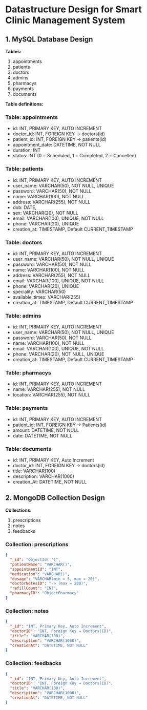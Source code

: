 # Datastructure Design for Smart Clinic Management System

## 1. MySQL Database Design

**Tables:** 
1. appointments
2. patients
3. doctors
4. admins
5. pharmacys
6. payments
7. documents

**Table definitions:**
### Table: appointments
- id: INT, PRIMARY KEY, AUTO INCREMENT
- doctor_id: INT, FOREIGN KEY → doctors(id)
- patient_id: INT, FOREIGN KEY → patients(id)
- appointment_date: DATETIME, NOT NULL
- duration: INT
- status: INT (0 = Scheduled, 1 = Completed, 2 = Cancelled)

### Table: patients
- id: INT, PRIMARY KEY, AUTO INCREMENT
- user_name: VARCHAR(50), NOT NULL, UNIQUE
- password: VARCHAR(50), NOT NULL
- name: VARCHAR(100), NOT NULL
- address: VARCHAR(255), NOT NULL
- dob: DATE,
- sex: VARCHAR(20), NOT NULL
- email: VARCHAR(100), UNIQUE, NOT NULL
- phone: VARCHAR(20), UNIQUE
- creation_at: TIMESTAMP, Default CURRENT_TIMESTAMP

### Table: doctors
- id: INT, PRIMARY KEY, AUTO INCREMENT
- user_name: VARCHAR(50), NOT NULL, UNIQUE
- password: VARCHAR(50), NOT NULL
- name: VARCHAR(100), NOT NULL
- address: VARCHAR(255), NOT NULL
- email: VARCHAR(100), UNIQUE, NOT NULL
- phone: VARCHAR(20), UNIQUE
- speciality: VARCHAR(50)
- available_times: VARCHAR(255)
- creation_at: TIMESTAMP, Default CURRENT_TIMESTAMP

### Table: admins
- id: INT, PRIMARY KEY, AUTO INCREMENT
- user_name: VARCHAR(50), NOT NULL, UNIQUE
- password: VARCHAR(50), NOT NULL
- name: VARCHAR(100), NOT NULL 
- email: VARCHAR(100), UNIQUE, NOT NULL
- phone: VARCHAR(20), NOT NULL, UNIQUE
- creation_at: TIMESTAMP, Default CURRENT_TIMESTAMP

### Table: pharmacys
- id: INT, PRIMARY KEY, AUTO INCREMENT
- name: VARCHAR(255), NOT NULL
- location: VARCHAR(255), NOT NULL

### Table: payments
- id: INT, PRIMARY KEY, AUTO INCREMENT
- patient_id: INT, FOREIGN KEY → Patients(id)
- amount: DATETIME, NOT NULL
- date: DATETIME, NOT NULL

### Table: documents
- id: INT, PRIMARY KEY, Auto Increment
- doctor_id: INT, FOREIGN KEY → doctors(id)
- title: VARCHAR(100)
- description: VARCHAR(1000)
- creation_At: DATETIME, NOT NULL

## 2. MongoDB Collection Design

**Collections:**
1. prescriptions
2. notes 
3. feedbacks

### Collection: prescriptions
```json
{
  "_id": "ObjectId('')",
  "patientName": "VARCHAR()",
  "appointmentId": "INT",
  "medication": "VARCHAR()",
  "dosage": "VARCHAR(min = 3, max = 20)",
  "doctorNotesID": "-> (max = 200)",
  "refillCount": "INT",
  "pharmacyID": "ObjectPharmacy"
}
```

### Collection: notes
```json
{
  "_id": "INT, Primary Key, Auto Increment",
  "doctorID": "INT, Foreign Key → Doctors(ID)",
  "title": "VARCHAR(100)",
  "description": "VARCHAR(1000)",
  "creationAt": "DATETIME, NOT NULL"
}
```

### Collection: feedbacks
```json
{
  "_id": "INT, Primary Key, Auto Increment",
  "doctorID": "INT, Foreign Key → Doctors(ID)",
  "title": "VARCHAR(100)",
  "description": "VARCHAR(1000)",
  "creationAt": "DATETIME, NOT NULL"
}
```
